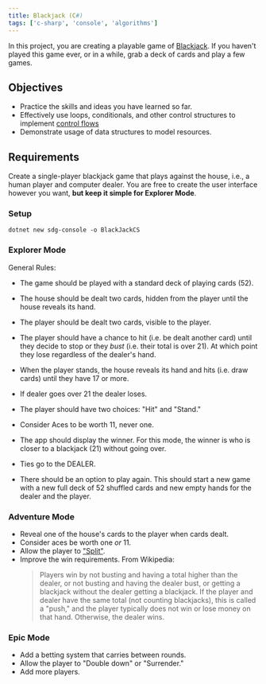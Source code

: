 ```yaml
---
title: Blackjack (C#)
tags: ['c-sharp', 'console', 'algorithms']
---
```


In this project, you are creating a playable game of [Blackjack](https://en.wikipedia.org/wiki/Blackjack). If you haven't played this game ever, or in a while, grab a deck of cards and play a few games.

## Objectives

- Practice the skills and ideas you have learned so far.
- Effectively use loops, conditionals, and other control structures to implement
  [control flows](https://en.wikipedia.org/wiki/Control_flow)
- Demonstrate usage of data structures to model resources.

## Requirements

Create a single-player blackjack game that plays against the house, i.e., a human player and computer dealer. You are free to create the user interface however you want, **but keep it simple for Explorer Mode**.

### Setup

```shell
dotnet new sdg-console -o BlackJackCS
```

### Explorer Mode

General Rules:

- The game should be played with a standard deck of playing cards (52).
- The house should be dealt two cards, hidden from the player until the house reveals its hand.
- The player should be dealt two cards, visible to the player.
- The player should have a chance to hit (i.e. be dealt another card) until they decide to stop or they _bust_ (i.e. their total is over 21). At which point they lose regardless of the dealer's hand.
- When the player stands, the house reveals its hand and hits (i.e. draw cards) until they have 17 or more.
- If dealer goes over 21 the dealer loses.

- The player should have two choices: "Hit" and "Stand."
- Consider Aces to be worth 11, never one.
- The app should display the winner. For this mode, the winner is who is closer to a blackjack (21) without going over.
- Ties go to the DEALER.
- There should be an option to play again. This should start a new game with a new full deck of 52 shuffled cards and new empty hands for the dealer and the player.

### Adventure Mode

- Reveal one of the house's cards to the player when cards dealt.
- Consider aces be worth one _or_ 11.
- Allow the player to ["Split"](https://blog.betway.com/casino/blackjack-strategy-101-how-do-you-split-in-blackjack/).
- Improve the win requirements. From Wikipedia:
  > Players win by not busting and having a total higher than the dealer, or not
  > busting and having the dealer bust, or getting a blackjack without the
  > dealer getting a blackjack. If the player and dealer have the same total
  > (not counting blackjacks), this is called a "push," and the player typically
  > does not win or lose money on that hand. Otherwise, the dealer wins.

### Epic Mode

- Add a betting system that carries between rounds.
- Allow the player to "Double down" or "Surrender."
- Add more players.
